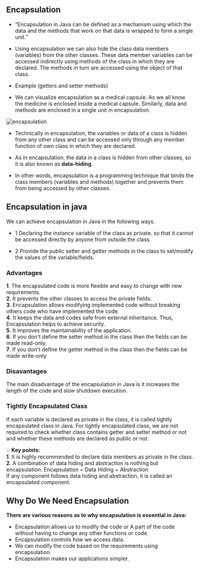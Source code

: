 ## Encapsulation

- “Encapsulation in Java can be defined as a mechanism using which the data and the methods that work on that data is wrapped to form a single unit.”

- Using encapsulation we can also hide the class data members (variables) from the other classes. These data member variables can be accessed indirectly using methods of the class in which they are declared. The methods in turn are accessed using the object of that class.

- Example (getters and setter methods)

- We can visualize encapsulation as a medical capsule. As we all know the medicine is enclosed inside a medical capsule. Similarly, data and methods are enclosed in a single unit in encapsulation.

<p align="center">

![encapsulation](https://github.com/user-attachments/assets/d01f5cc8-84c4-4472-85e8-305567dab83b)

</p>

- Technically in encapsulation, the variables or data of a class is hidden from any other class and can be accessed only through any member function of own class in which they are declared.

- As in encapsulation, the data in a class is hidden from other classes, so it is also known as **data-hiding**.

- In other words, encapsulation is a programming technique that binds the class members (variables and methods) together and prevents them from being accessed by other classes.

## Encapsulation in java

We can achieve encapsulation in Java in the following ways.

- 1 Declaring the instance variable of the class as private. so that it cannot be accessed directly by anyone from outside the class.

- 2 Provide the public setter and getter methods in the class to set/modify the values of the variable/fields.

### Advantages

  **1**. The encapsulated code is more flexible and easy to change with new requirements.<br>
  **2**. It prevents the other classes to access the private fields.<br>
  **3**. Encapsulation allows modifying implemented code without breaking others code who have implemented the code.<br>
  **4**. It keeps the data and codes safe from external inheritance. Thus, Encapsulation helps to achieve security.<br>
  **5**. It improves the maintainability of the application.<br>
  **6**. If you don't define the setter method in the class then the fields can be made read-only.<br>
  **7**. If you don't define the getter method in the class then the fields can be made write-only<br>

### Disavantages
The main disadvantage of the encapsulation in Java is it increases the length of the code and slow shutdown execution.

### Tightly Encapsulated Class
If each variable is declared as private in the class, it is called tightly encapsulated class in Java. For tightly encapsulated class, we are not required to check whether class contains getter and setter method or not and whether these methods are declared as public or not.

:bulb: **Key points:** <br>
  **1**. It is highly recommended to declare data members as private in the class.<br>
  **2**. A combination of data hiding and abstraction is nothing but encapsulation.
        Encapsulation = Data Hiding + Abstraction <br>
If any component follows data hiding and abstraction, it is called an encapsulated component.


## **Why Do We Need Encapsulation**

**There are various reasons as to why encapsulation is essential in Java:**

- Encapsulation allows us to modify the code or A part of the code without having to change any other functions or code.
- Encapsulation controls how we access data.
- We can modify the code based on the requirements using encapsulation.
- Encapsulation makes our applications simpler.